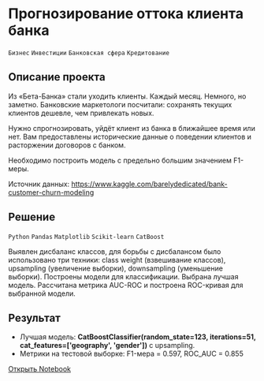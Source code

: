 # Прогнозирование оттока клиента банка

`Бизнес` `Инвестиции` `Банковская сфера` `Кредитование`

## Описание проекта

Из «Бета-Банка» стали уходить клиенты. Каждый месяц. Немного, но заметно. Банковские маркетологи посчитали: сохранять текущих клиентов дешевле, чем привлекать новых.

Нужно спрогнозировать, уйдёт клиент из банка в ближайшее время или нет. Вам предоставлены исторические данные о поведении клиентов и расторжении договоров с банком.

Необходимо построить модель с предельно большим значением F1-меры.

Источник данных: https://www.kaggle.com/barelydedicated/bank-customer-churn-modeling

## Решение

`Python` `Pandas` `Matplotlib` `Scikit-learn` `CatBoost`

Выявлен дисбаланс классов, для борьбы с дисбалансом было использовано три техники: class weight (взвешивание классов), upsampling (увеличение выборки), downsampling (уменьшение выборки). Построены модели для классификации. Выбрана лучшая модель. Рассчитана метрика AUC-ROC и построена ROC-кривая для выбранной модели.

## Результат

- Лучшая модель: **CatBoostClassifier(random_state=123, iterations=51, cat_features=['geography', 'gender'])** с upsampling.
- Метрики на тестовой выборке: F1-мера = 0.597, ROC_AUC = 0.855

[Открыть Notebook](https://github.com/Kri5PO/Projects/blob/main/06_Прогнозирование_оттока_клиента_банка/bank.ipynb)


```python

```
